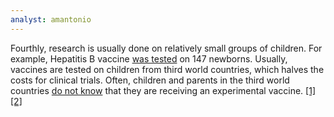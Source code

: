 ```yaml
---
analyst: amantonio
---
```


Fourthly, research is usually done on relatively small groups of children. For example, Hepatitis B vaccine [was tested](https://www.fda.gov/downloads/biologicsbloodvaccines/vaccines/approvedproducts/ucm110114.pdf) on 147 newborns. Usually, vaccines are tested on children from third world countries, which halves the costs for clinical trials. Often, children and parents in the third world countries [do not know](http://www.dailymail.co.uk/news/article-2893485/Children-guinea-pigs-anti-cervical-cancer-drug.html) that they are receiving an experimental vaccine. [[1]](http://www.buenosairesherald.com/article/88922/gsk-lab-fined-$1m-over-tests-that-killed-14-babies) [[2]](https://www.youtube.com/watch?v=O7BxnC6EUuo) 
